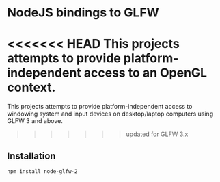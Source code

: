 NodeJS bindings to GLFW
=======================

<<<<<<< HEAD
This projects attempts to provide platform-independent access to an OpenGL context.
=======
This projects attempts to provide platform-independent access to windowing system and input devices on desktop/laptop computers using GLFW 3 and above.
>>>>>>> updated for GLFW 3.x

Installation
------------

	npm install node-glfw-2
